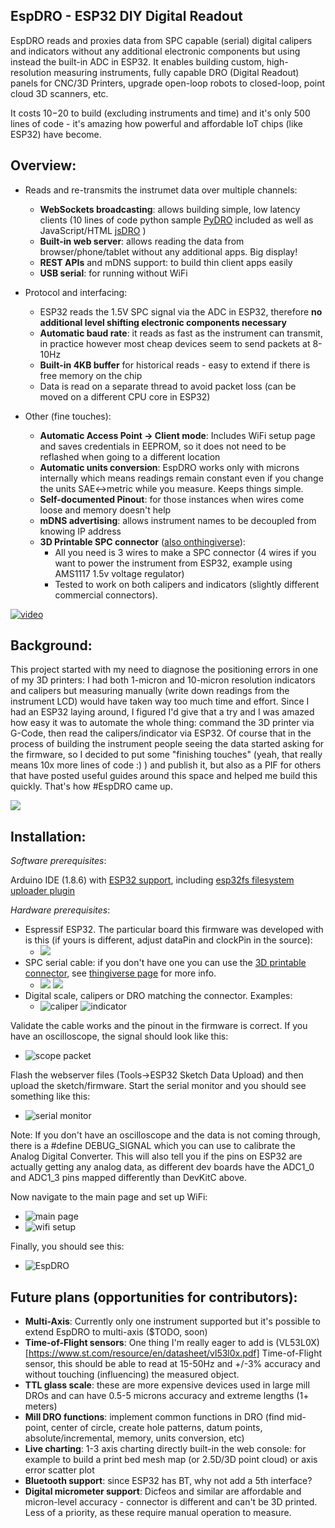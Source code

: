 EspDRO - ESP32 DIY Digital Readout
----

EspDRO reads and proxies data from SPC capable (serial) digital calipers and indicators without any additional electronic components but using instead the built-in ADC in ESP32. It enables building custom, high-resolution measuring instruments, fully capable DRO (Digital Readout) panels for CNC/3D Printers, upgrade open-loop robots to closed-loop, point cloud 3D scanners, etc.

It costs $10-$20 to build (excluding instruments and time) and it's only 500 lines of code - it's amazing how powerful and affordable IoT chips (like ESP32) have become. 

Overview:
---
- Reads and re-transmits the instrumet data over multiple channels:
    - **WebSockets broadcasting**: allows building simple, low latency clients (10 lines of code python sample [PyDRO](examples/PyDRO/) included as well as JavaScript/HTML [jsDRO](/examples/jsDRO) )
    - **Built-in web server**:  allows reading the data from browser/phone/tablet without any additional apps. Big display!
    - **REST APIs** and mDNS support: to build thin client apps easily
    - **USB serial**: for running without WiFi
        
- Protocol and interfacing:
    - ESP32 reads the 1.5V SPC signal via the ADC in ESP32, therefore **no additional level shifting electronic components necessary**
    - **Automatic baud rate**: it reads as fast as the instrument can transmit, in practice however most cheap devices seem to send packets at 8-10Hz
    - **Built-in 4KB buffer** for historical reads - easy to extend if there is free memory on the chip
    - Data is read on a separate thread to avoid packet loss (can be moved on a different CPU core in ESP32)

- Other (fine touches):
    - **Automatic Access Point -> Client mode**: Includes WiFi setup page and saves credentials in EEPROM, so it does not need to be reflashed when going to a different location
    - **Automatic units conversion**: EspDRO works only with microns internally which means readings remain constant even if you change the units SAE<->metric while you measure. Keeps things simple.
    - **Self-documented Pinout**: for those instances when wires come loose and memory doesn't help
    - **mDNS advertising**: allows instrument names to be decoupled from knowing IP address
    - **3D Printable SPC connector** ([also onthingiverse](https://www.thingiverse.com/thing:3141366)): 
        - All you need is 3 wires to make a SPC connector (4 wires if you want to power the instrument from ESP32, example using AMS1117 1.5v voltage regulator)
        - Tested to work on both calipers and indicators (slightly different commercial connectors).

[![video](https://img.youtube.com/vi/P8z91OxXOTo/0.jpg)](https://www.youtube.com/watch?v=P8z91OxXOTo)

Background:
----
This project started with my need to diagnose the positioning errors in one of my 3D printers: I had both 1-micron and 10-micron resolution indicators and calipers but measuring manually (write down readings from the instrument LCD) would have taken way too much time and effort. Since I had an ESP32 laying around, I figured I'd give that a try and I was amazed how easy it was to automate the whole thing: command the 3D printer via G-Code, then read the calipers/indicator via ESP32. Of course that in the process of building the instrument people seeing the data started asking for the firmware, so I decided to put some "finishing touches" (yeah, that really means 10x more lines of code :) ) and publish it, but also as a PIF for others that have posted useful guides around this space and helped me build this quickly. That's how #EspDRO came up.

![](images/printer_error.png)

Installation:
----
_Software prerequisites_:

Arduino IDE (1.8.6) with [ESP32 support](https://github.com/espressif/arduino-esp32), including [esp32fs filesystem uploader plugin](https://github.com/me-no-dev/arduino-esp32fs-plugin) 

_Hardware prerequisites_:
- Espressif ESP32. The particular board this firmware was developed with is this (if yours is different, adjust dataPin and clockPin in the source): 
    - ![](https://raw.githubusercontent.com/gojimmypi/ESP32/master/images/myESP32%20DevKitC%20pinout.png)
- SPC serial cable: if you don't have one you can use the [3D printable connector](CAD/spc_connector.stl), see [thingiverse page](https://www.thingiverse.com/thing:31413660) for more info. 
    - ![](images/connector_render.jpg) ![](images/connector_bottom.jpg)
- Digital scale, calipers or DRO matching the connector. Examples:
    - ![caliper](images/calipers.jpg) ![indicator](images/indicator.jpg)


Validate the cable works and the pinout in the firmware is correct. If you have an oscilloscope, the signal should look like this:
- ![scope packet](images/scope_packet.jpg)


Flash the webserver files (Tools->ESP32 Sketch Data Upload) and then upload the sketch/firmware. Start the serial monitor and you should see something like this:
- ![serial monitor](images/serial_stream.png)

Note: If you don't have an oscilloscope and the data is not coming through, there is a #define DEBUG_SIGNAL which you can use to calibrate the Analog Digital Converter. This will also tell you if the pins on ESP32 are actually getting any analog data, as different dev boards have the ADC1_0 and ADC1_3 pins mapped differently than DevKitC above.

Now navigate to the main page and set up WiFi:
- ![main page](images/main_page.png)
- ![wifi setup](images/wifi_setup.png)

Finally, you should see this:
- ![EspDRO](images/esp_dro.png)



Future plans (opportunities for contributors):
---
- **Multi-Axis**: Currently only one instrument supported but it's possible to extend EspDRO to multi-axis ($TODO, soon)
- **Time-of-Flight sensors**: One thing I'm really eager to add is (VL53L0X)[https://www.st.com/resource/en/datasheet/vl53l0x.pdf] Time-of-Flight sensor, this should be able to read at 15-50Hz and +/-3% accuracy and without touching (influencing) the measured object. 
- **TTL glass scale**:  these are more expensive devices used in large mill DROs and can have 0.5-5 microns accuracy and extreme lengths (1+ meters)
- **Mill DRO functions**: implement common functions in DRO (find mid-point, center of circle, create hole patterns, datum points, absolute/incremental, memory, units conversion, etc)
- **Live charting**: 1-3 axis charting directly built-in the web console: for example to build a print bed mesh map (or 2.5D/3D point cloud) or axis error scatter plot 
- **Bluetooth support**: since ESP32 has BT, why not add a 5th interface?
- **Digital micrometer support**: Dicfeos and similar are affordable and micron-level accuracy - connector is different and can't be 3D printed. Less of a priority, as these require manual operation to measure.
